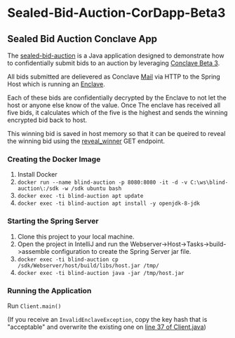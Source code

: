 # Sealed-Bid-Auction-CorDapp-Beta3

## Sealed Bid Auction Conclave App
The [sealed-bid-auction](https://github.com/JonathanScialpi/Sealed-Bid-Auction-CorDapp-Beta3/tree/master/sealed-bid-auction) is a Java application designed to demonstrate how to confidentially submit bids to an auction by leveraging [Conclave Beta 3](https://docs.conclave.net/#beta-3). 

All bids submitted are delievered as Conclave [Mail](https://docs.conclave.net/architecture.html#mail) via HTTP to the Spring Host which is running an [Enclave](https://docs.conclave.net/enclaves.html).

Each of these bids are confidentially decrypted by the Enclave to not let the host or anyone else know of the value. Once The enclave has received all five bids, it calculates which of the five is the highest and sends the winning encrypted bid back to host.

This winning bid is saved in host memory so that it can be queired to reveal the winning bid using the [reveal_winner](https://github.com/JonathanScialpi/Sealed-Bid-Auction-CorDapp-Beta3/blob/master/sealed-bid-auction/Webserver/host/src/main/java/com/r3/conclave/sample/host/HostController.java#L65) GET endpoint. 

### Creating the Docker Image
1. Install Docker
2. `docker run --name blind-auction -p 8080:8080 -it -d -v C:\ws\blind-auction\:/sdk -w /sdk ubuntu bash`
3. `docker exec -ti blind-auction apt update`
4. `docker exec -ti blind-auction apt install -y openjdk-8-jdk`

### Starting the Spring Server
1. Clone this project to your local machine.
2. Open the project in IntelliJ and run the Webserver->Host->Tasks->build->assemble configuration to create the Spring Server jar file.
3. `docker exec -ti blind-auction cp /sdk/Webserver/host/build/libs/host.jar /tmp/`
4. `docker exec -ti blind-auction java -jar /tmp/host.jar`

### Running the Application
Run `Client.main()`

(If you receive an `InvalidEnclaveException`, copy the key hash that is "acceptable" and overwrite the existing one on [line 37 of Client.java](https://github.com/JonathanScialpi/ConclaveBeta3-SealedBidAuction/blob/master/sealed-bid-auction/Client/client/src/main/java/com/r3/conclave/sample/client/Client.java#L37))
